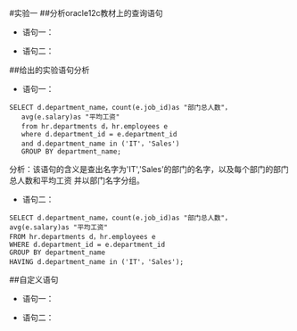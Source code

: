 #实验一
##分析oracle12c教材上的查询语句
- 语句一：
    
    
    
    
- 语句二：
    
    
    
##给出的实验语句分析

- 语句一：

```
SELECT d.department_name，count(e.job_id)as "部门总人数"，
   avg(e.salary)as "平均工资"
   from hr.departments d，hr.employees e
   where d.department_id = e.department_id
   and d.department_name in ('IT'，'Sales')
   GROUP BY department_name;
```

分析：该语句的含义是查出名字为'IT','Sales'的部门的名字，以及每个部门的部门总人数和平均工资
并以部门名字分组。


- 语句二：
```
SELECT d.department_name，count(e.job_id)as "部门总人数"，
avg(e.salary)as "平均工资"
FROM hr.departments d，hr.employees e
WHERE d.department_id = e.department_id
GROUP BY department_name
HAVING d.department_name in ('IT'，'Sales');
```

##自定义语句

- 语句一：


- 语句二：
